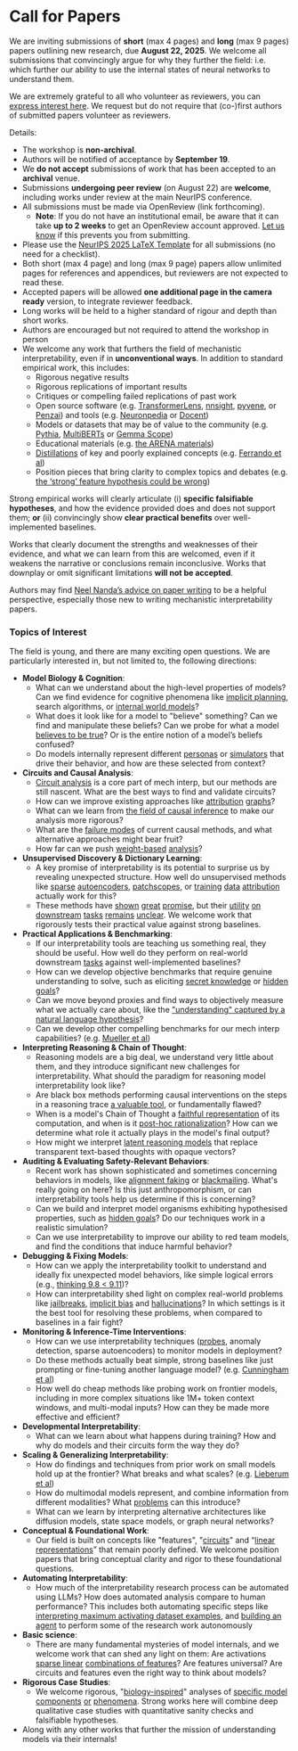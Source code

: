 # Call for Papers
We are inviting submissions of **short** (max 4 pages) and **long** (max 9 pages) papers outlining new research, due **August 22, 2025**. We welcome all submissions that convincingly argue for why they further the field: i.e. which further our ability to use the internal states of neural networks to understand them. 

We are extremely grateful to all who volunteer as reviewers, you can [express interest here](https://www.google.com/url?q=https://docs.google.com/forms/d/e/1FAIpQLSdiw1SJllzoTz_nqzDTzTOGb9DV3W_truQyh-WvYj_QGIi7Mg/viewform?usp%3Ddialog&sa=D&source=editors&ust=1752732672064619&usg=AOvVaw264QA2r2yRxo-2K9ZslY1c). We request but do not require that (co-)first authors of submitted papers volunteer as reviewers. 

Details: 
* The workshop is **non-archival**.
* Authors will be notified of acceptance by **September 19**.
* We **do not accept** submissions of work that has been accepted to an **archival** venue.
* Submissions **undergoing peer review** (on August 22) are **welcome**, including works under review at the main NeurIPS conference.
* All submissions must be made via OpenReview (link forthcoming).
  * **Note**: If you do not have an institutional email, be aware that it can take **up to 2 weeks** to get an OpenReview account approved. [Let us know](mailto:neurips2025@mechinterpworkshop.com) if this prevents you from submitting.
* Please use the [NeurIPS 2025 LaTeX Template](https://www.google.com/url?q=https://media.neurips.cc/Conferences/NeurIPS2025/Styles.zip&sa=D&source=editors&ust=1752732672066634&usg=AOvVaw0CO1LsdrnBPo1_Yh6sK6Vy) for all submissions (no need for a checklist).
* Both short (max 4 page) and long (max 9 page) papers allow unlimited pages for references and appendices, but reviewers are not expected to read these.
* Accepted papers will be allowed **one additional page in the camera ready** version, to integrate reviewer feedback.
* Long works will be held to a higher standard of rigour and depth than short works.
* Authors are encouraged but not required to attend the workshop in person
* We welcome any work that furthers the field of mechanistic interpretability, even if in **unconventional ways**. In addition to standard empirical work, this includes:
  * Rigorous negative results
  * Rigorous replications of important results
  * Critiques or compelling failed replications of past work
  * Open source software (e.g. [TransformerLens](https://www.google.com/url?q=https://github.com/neelnanda-io/TransformerLens&sa=D&source=editors&ust=1752732672068406&usg=AOvVaw0b7n3I0SzU0Vf3O73Ja1ro), [nnsight](https://www.google.com/url?q=https://github.com/ndif-team/nnsight&sa=D&source=editors&ust=1752732672068503&usg=AOvVaw1uFBkoNW36D6hiOhyPHAd-), [pyvene](https://www.google.com/url?q=https://github.com/stanfordnlp/pyvene/tree/main/pyvene/models/mlp&sa=D&source=editors&ust=1752732672068625&usg=AOvVaw1p7sylZc_ftRkQkTlwDmwM), or [Penzai](https://www.google.com/url?q=https://github.com/google-deepmind/penzai&sa=D&source=editors&ust=1752732672068745&usg=AOvVaw1KcILVOK6SRw5oCXyk8rgy)) and tools (e.g. [Neuronpedia](https://www.google.com/url?q=http://neuronpedia.org&sa=D&source=editors&ust=1752732672068880&usg=AOvVaw3lNdk-ek-ZNOgK_keicLso) or [Docent](https://www.google.com/url?q=https://transluce.org/introducing-docent&sa=D&source=editors&ust=1752732672068996&usg=AOvVaw3ATN1ewTn8Afu-UeoerLMO))
  * Models or datasets that may be of value to the community (e.g. [Pythia](https://www.google.com/url?q=https://arxiv.org/abs/2304.01373&sa=D&source=editors&ust=1752732672069228&usg=AOvVaw2duSr9rqLZN9QTQhEGyU6F), [MultiBERTs](https://www.google.com/url?q=https://arxiv.org/abs/2106.16163&sa=D&source=editors&ust=1752732672069319&usg=AOvVaw2xIgbkILueSbCCVI0LsTA0) or [Gemma Scope](https://www.google.com/url?q=https://arxiv.org/abs/2408.05147&sa=D&source=editors&ust=1752732672069420&usg=AOvVaw38drbbW6mgdrD61eDW8DF3))
  * Educational materials (e.g. [the ARENA materials](https://www.google.com/url?q=https://arena3-chapter1-transformer-interp.streamlit.app/&sa=D&source=editors&ust=1752732672069630&usg=AOvVaw3aoefshTG7diA-JcXwm-GQ))
  * [Distillations](https://www.google.com/url?q=https://distill.pub/2017/research-debt/&sa=D&source=editors&ust=1752732672069782&usg=AOvVaw2rNgiUQB2VWTl1GsriK0mu) of key and poorly explained concepts (e.g. [Ferrando et al](https://www.google.com/url?q=https://arxiv.org/abs/2405.00208&sa=D&source=editors&ust=1752732672069962&usg=AOvVaw0bOJeM1RpoyKu3yEvIUmn3))
  * Position pieces that bring clarity to complex topics and debates (e.g. [the ‘strong’ feature hypothesis could be wrong](https://www.google.com/url?q=https://www.alignmentforum.org/posts/tojtPCCRpKLSHBdpn/the-strong-feature-hypothesis-could-be-wrong&sa=D&source=editors&ust=1752732672070343&usg=AOvVaw0mGE1bGJpsV47Ynr0ZXe1Z))

Strong empirical works will clearly articulate (i) **specific falsifiable hypotheses**, and how the evidence provided does and does not support them; **or** (ii) convincingly show **clear practical benefits** over well-implemented baselines. 

Works that clearly document the strengths and weaknesses of their evidence, and what we can learn from this are welcomed, even if it weakens the narrative or conclusions remain inconclusive. Works that downplay or omit significant limitations **will not be accepted**. 

Authors may find [Neel Nanda’s advice on paper writing](https://www.google.com/url?q=https://www.alignmentforum.org/posts/eJGptPbbFPZGLpjsp/highly-opinionated-advice-on-how-to-write-ml-papers&sa=D&source=editors&ust=1752732672071795&usg=AOvVaw1ispQ51ivMuOt5fTFbPAPg) to be a helpful perspective, especially those new to writing mechanistic interpretability papers. 
### Topics of Interest
The field is young, and there are many exciting open questions. We are particularly interested in, but not limited to, the following directions: 
* **Model Biology & Cognition**:
  * What can we understand about the high-level properties of models? Can we find evidence for cognitive phenomena like [implicit planning](https://www.google.com/url?q=https://transformer-circuits.pub/2025/attribution-graphs/biology.html%23dives-poems&sa=D&source=editors&ust=1752732672072844&usg=AOvVaw3_mcLn24M84hVbQAzsXsIG), search algorithms, or [internal world models](https://www.google.com/url?q=https://arxiv.org/abs/2210.13382&sa=D&source=editors&ust=1752732672073007&usg=AOvVaw2K0aOm6Wxgk74GeJFclEHB)?
  * What does it look like for a model to "believe" something? Can we find and manipulate these beliefs? Can we probe for what a model [believes to be true](https://www.google.com/url?q=https://arxiv.org/abs/2310.06824&sa=D&source=editors&ust=1752732672073352&usg=AOvVaw1EjK4hFBkjQMXTcOGFv56U)? Or is the entire notion of a model’s beliefs confused?
  * Do models internally represent different [personas](https://www.google.com/url?q=https://arxiv.org/abs/2406.12094&sa=D&source=editors&ust=1752732672073639&usg=AOvVaw1tNNsn9CIf-NwZpcdBGfTf) or [simulators](https://www.google.com/url?q=https://www.nature.com/articles/s41586-023-06647-8&sa=D&source=editors&ust=1752732672073783&usg=AOvVaw3rADIjKLyjLEemVyMePRX5) that drive their behavior, and how are these selected from context?
* **Circuits and Causal Analysis**:
  * [Circuit analysis](https://www.google.com/url?q=https://distill.pub/2020/circuits/zoom-in/&sa=D&source=editors&ust=1752732672074131&usg=AOvVaw05NWzqB6PG85Jh0wS4HQg_) is a core part of mech interp, but our methods are still nascent. What are the best ways to find and validate circuits?
  * How can we improve existing approaches like [attribution](https://www.google.com/url?q=https://arxiv.org/abs/2406.11944&sa=D&source=editors&ust=1752732672074492&usg=AOvVaw1h-KCdEL-vUvXzb6kChiXL) [graphs](https://www.google.com/url?q=https://transformer-circuits.pub/2025/attribution-graphs/methods.html&sa=D&source=editors&ust=1752732672074603&usg=AOvVaw1FFiuNLaoEo9sMbiug5BoI)?
  * What can we learn from [the field of causal inference](https://www.google.com/url?q=https://arxiv.org/abs/2407.04690&sa=D&source=editors&ust=1752732672074801&usg=AOvVaw3Vn2e4PcarbQgJSx_Gf703) to make our analysis more rigorous?
  * What are the [failure modes](https://www.google.com/url?q=https://arxiv.org/abs/2307.15771&sa=D&source=editors&ust=1752732672075022&usg=AOvVaw1-Bh7utduuPy7uF0a1u2tI) of current causal methods, and what alternative approaches might bear fruit?
  * How far can we push [weight-based](https://www.google.com/url?q=https://arxiv.org/abs/2301.05217&sa=D&source=editors&ust=1752732672075292&usg=AOvVaw3Ct1lS0A2G9D_0dkugd2qt) [analysis](https://www.google.com/url?q=https://arxiv.org/abs/2410.08417&sa=D&source=editors&ust=1752732672075381&usg=AOvVaw1UGv7ZwYFNHC1YvnhNzmKF)?
* **Unsupervised Discovery & Dictionary Learning**:
  * A key promise of interpretability is its potential to surprise us by revealing unexpected structure. How well do unsupervised methods like [sparse](https://www.google.com/url?q=https://arxiv.org/abs/2103.15949&sa=D&source=editors&ust=1752732672075881&usg=AOvVaw3bpAcVnOiKtzDnrpvIe0FP) [autoencoders](https://www.google.com/url?q=https://transformer-circuits.pub/2023/monosemantic-features&sa=D&source=editors&ust=1752732672076011&usg=AOvVaw3gZWZ48s8MHk4n8xyH1LiO), [patch](https://www.google.com/url?q=https://arxiv.org/abs/2401.06102&sa=D&source=editors&ust=1752732672076105&usg=AOvVaw3qxyFGgfnrBzdSC3GSdlRK)[scopes](https://www.google.com/url?q=https://arxiv.org/abs/2403.10949v2&sa=D&source=editors&ust=1752732672076188&usg=AOvVaw224HWeLYKa0O7Z5-EUmtx8), or [training](https://www.google.com/url?q=https://proceedings.mlr.press/v70/koh17a?ref%3Dhttps://githubhelp.com&sa=D&source=editors&ust=1752732672076319&usg=AOvVaw2ShlqiT8-R0NqzDXkAb0Ju) [data](https://www.google.com/url?q=https://arxiv.org/abs/2308.03296&sa=D&source=editors&ust=1752732672076413&usg=AOvVaw1xvDGfBgFecdCxAYaRYyeN) [attribution](https://www.google.com/url?q=https://arxiv.org/abs/2205.11482&sa=D&source=editors&ust=1752732672076506&usg=AOvVaw0dnEiAKMWZh7WwC_whceUZ) actually work for this?
  * These methods have [shown](https://www.google.com/url?q=https://transformer-circuits.pub/2024/scaling-monosemanticity/index.html&sa=D&source=editors&ust=1752732672076734&usg=AOvVaw1LipmyX8vF692FTmogzZ3I) [great](https://www.google.com/url?q=https://transformer-circuits.pub/2025/attribution-graphs/biology.html&sa=D&source=editors&ust=1752732672076851&usg=AOvVaw0rIlSZAHx2zQw6K7QVthZi) [promise](https://www.google.com/url?q=https://arxiv.org/abs/2503.10965&sa=D&source=editors&ust=1752732672076939&usg=AOvVaw058H24C-aQHH2ZzRIgtfRY), but their [utility](https://www.google.com/url?q=https://arxiv.org/abs/2502.16681&sa=D&source=editors&ust=1752732672077038&usg=AOvVaw1QQ1IB8EeV17YHqlBT4Fs9) [on](https://www.google.com/url?q=https://www.tilderesearch.com/blog/sieve&sa=D&source=editors&ust=1752732672077122&usg=AOvVaw23V7cxYl9KvK_0OcX4ZM37) [downstream](https://www.google.com/url?q=https://arxiv.org/abs/2501.17148&sa=D&source=editors&ust=1752732672077231&usg=AOvVaw0qCSwGUE_lVi4LIES3vjGr) [tasks](https://www.google.com/url?q=https://transformer-circuits.pub/2024/features-as-classifiers/index.html&sa=D&source=editors&ust=1752732672077381&usg=AOvVaw1VPoxwtHzMiwPKazdcnZYd) [remains](https://www.google.com/url?q=https://arxiv.org/abs/2502.04382&sa=D&source=editors&ust=1752732672077480&usg=AOvVaw0t17QU7LvPTG1mXBsPEupu) [unclear](https://www.google.com/url?q=https://www.alignmentforum.org/posts/4uXCAJNuPKtKBsi28/negative-results-for-saes-on-downstream-tasks&sa=D&source=editors&ust=1752732672077616&usg=AOvVaw3nqmvaUojClpK-8qU7ugSM). We welcome work that rigorously tests their practical value against strong baselines.
* **Practical Applications & Benchmarking**:
  * If our interpretability tools are teaching us something real, they should be useful. How well do they perform on real-world downstream [tasks](https://www.google.com/url?q=https://www.lesswrong.com/posts/wGRnzCFcowRCrpX4Y/downstream-applications-as-validation-of-interpretability&sa=D&source=editors&ust=1752732672078313&usg=AOvVaw0R14oHFuwiqXX1Y1rJZd4t) against well-implemented baselines?
  * How can we develop objective benchmarks that require genuine understanding to solve, such as eliciting [secret knowledge](https://www.google.com/url?q=https://arxiv.org/abs/2505.14352&sa=D&source=editors&ust=1752732672078672&usg=AOvVaw3qc4oojjv84phedjTjkgCi) or [hidden goals](https://www.google.com/url?q=https://arxiv.org/abs/2503.10965&sa=D&source=editors&ust=1752732672078777&usg=AOvVaw1mUxk7hxwWd8qbX6-qY6hj)?
  * Can we move beyond proxies and find ways to objectively measure what we actually care about, like the ["understanding" captured by a natural language hypothesis](https://www.google.com/url?q=https://arxiv.org/abs/2502.04382&sa=D&source=editors&ust=1752732672079125&usg=AOvVaw0KbkO7sqoYQ6amP208TA-8)?
  * Can we develop other compelling benchmarks for our mech interp capabilities? (e.g. [Mueller et al](https://www.google.com/url?q=https://arxiv.org/abs/2504.13151&sa=D&source=editors&ust=1752732672079450&usg=AOvVaw1aSWomOHaYB4lO5QNSLJqR))
* **Interpreting Reasoning & Chain of Thought**:
  * Reasoning models are a big deal, we understand very little about them, and they introduce significant new challenges for interpretability. What should the paradigm for reasoning model interpretability look like?
  * Are black box methods performing causal interventions on the steps in a reasoning trace [a valuable tool](https://www.google.com/url?q=https://arxiv.org/abs/2506.19143&sa=D&source=editors&ust=1752732672080280&usg=AOvVaw0pAyxJjwrXBbnHnWYs06KP), or fundamentally flawed?
  * When is a model's Chain of Thought a [faithful representation](https://www.google.com/url?q=https://arxiv.org/abs/2305.04388&sa=D&source=editors&ust=1752732672080559&usg=AOvVaw25loCydkj7TWHLZ4l6hUu7) of its computation, and when is it [post-hoc rationalization](https://www.google.com/url?q=https://arxiv.org/abs/2503.08679&sa=D&source=editors&ust=1752732672080725&usg=AOvVaw2vB9nrAJaVP4ITFgb4jwfT)? How can we determine what role it actually plays in the model's final output?
  * How might we interpret [latent reasoning models](https://www.google.com/url?q=https://arxiv.org/abs/2412.06769&sa=D&source=editors&ust=1752732672081055&usg=AOvVaw3_vVw5B73jlm8sOcxS1AC1) that replace transparent text-based thoughts with opaque vectors?
* **Auditing & Evaluating Safety-Relevant Behaviors**:
  * Recent work has shown sophisticated and sometimes concerning behaviors in models, like [alignment faking](https://www.google.com/url?q=https://arxiv.org/abs/2412.14093&sa=D&source=editors&ust=1752732672081596&usg=AOvVaw23u4fvIifkYAdmQiB37ISA) or [blackmailing](https://www.google.com/url?q=https://www.anthropic.com/research/agentic-misalignment&sa=D&source=editors&ust=1752732672081718&usg=AOvVaw2vik_9xoi-Zs9tvwC0t3kb). What's really going on here? Is this just anthropomorphism, or can interpretability tools help us determine if this is concerning?
  * Can we build and interpret model organisms exhibiting hypothesised properties, such as [hidden goals](https://www.google.com/url?q=https://arxiv.org/abs/2503.10965&sa=D&source=editors&ust=1752732672082161&usg=AOvVaw1tDwT77prV3AKAdgwc8jbD)? Do our techniques work in a realistic simulation?
  * Can we use interpretability to improve our ability to red team models, and find the conditions that induce harmful behavior?
* **Debugging & Fixing Models**:
  * How can we apply the interpretability toolkit to understand and ideally fix unexpected model behaviors, like simple logical errors (e.g., [thinking 9.8 < 9.11](https://www.google.com/url?q=https://transluce.org/observability-interface&sa=D&source=editors&ust=1752732672082927&usg=AOvVaw2IQIz-gOuwFs491M55VQDi))?
  * How can interpretability shed light on complex real-world problems like [jailbreaks](https://www.google.com/url?q=https://transformer-circuits.pub/2025/attribution-graphs/biology.html%23dives-jailbreak&sa=D&source=editors&ust=1752732672083273&usg=AOvVaw1KdXMHtSgPiFFqaBS0AJ1Z), [implicit bias](https://www.google.com/url?q=https://arxiv.org/abs/2506.10922&sa=D&source=editors&ust=1752732672083395&usg=AOvVaw3zePB3b7-oc5fEFPxCwqFL) and [hallucinations](https://www.google.com/url?q=https://arxiv.org/abs/2411.14257&sa=D&source=editors&ust=1752732672083496&usg=AOvVaw0WhIetyNG5MHFA7AWfTEYY)? In which settings is it the best tool for resolving these problems, when compared to baselines in a fair fight?
* **Monitoring & Inference-Time Interventions**:
  * How can we use interpretability techniques ([probes](https://www.google.com/url?q=https://arxiv.org/abs/2102.12452&sa=D&source=editors&ust=1752732672084098&usg=AOvVaw1V9F7LozBRJoINCL42ti0Q), anomaly detection, sparse autoencoders) to monitor models in deployment?
  * Do these methods actually beat simple, strong baselines like just prompting or fine-tuning another language model? (e.g. [Cunningham et al](https://www.google.com/url?q=https://alignment.anthropic.com/2025/cheap-monitors/&sa=D&source=editors&ust=1752732672084601&usg=AOvVaw2AJli3iwTOLltrP2mAvXGI))
  * How well do cheap methods like probing work on frontier models, including in more complex situations like 1M+ token context windows, and multi-modal inputs? How can they be made more effective and efficient?
* **Developmental Interpretability**:
  * What can we learn about what happens during training? How and why do models and their circuits form the way they do?
* **Scaling & Generalizing Interpretability**:
  * How do findings and techniques from prior work on small models hold up at the frontier? What breaks and what scales? (e.g. [Lieberum et al](https://www.google.com/url?q=https://arxiv.org/abs/2307.09458&sa=D&source=editors&ust=1752732672085808&usg=AOvVaw0d0WVl8nfl175H1VJrR2Nb))
  * How do multimodal models represent, and combine information from different modalities? What [problems](https://www.google.com/url?q=https://openreview.net/pdf?id%3DVUhRdZp8ke&sa=D&source=editors&ust=1752732672086091&usg=AOvVaw0MpLFYjdMOcWpM9S-GcFXT) can this introduce?
  * What can we learn by interpreting alternative architectures like diffusion models, state space models, or graph neural networks?
* **Conceptual & Foundational Work**:
  * Our field is built on concepts like "features", "[circuits](https://www.google.com/url?q=https://distill.pub/2020/circuits/zoom-in/&sa=D&source=editors&ust=1752732672086675&usg=AOvVaw3yvAlRh8-WuiK5R70vMOOw)" and “[linear representations](https://www.google.com/url?q=https://transformer-circuits.pub/2024/july-update/index.html%23linear-representations&sa=D&source=editors&ust=1752732672086834&usg=AOvVaw1inDqDCMzPxGcEPh1OezQ6)” that remain poorly defined. We welcome position papers that bring conceptual clarity and rigor to these foundational questions.
* **Automating Interpretability**:
  * How much of the interpretability research process can be automated using LLMs? How does automated analysis compare to human performance? This includes both automating specific steps like [interpreting maximum activating dataset examples](https://www.google.com/url?q=https://openaipublic.blob.core.windows.net/neuron-explainer/paper/index.html&sa=D&source=editors&ust=1752732672087620&usg=AOvVaw386vQFf17dj4C4meEGsywO), and [building an agent](https://www.google.com/url?q=https://arxiv.org/abs/2404.14394&sa=D&source=editors&ust=1752732672087757&usg=AOvVaw0y4wouSMsIxmiwwSBRLmus) to perform some of the research work autonomously
* **Basic science**:
  * There are many fundamental mysteries of model internals, and we welcome work that can shed any light on them: Are activations [sparse linear](https://www.google.com/url?q=https://arxiv.org/abs/1601.03764&sa=D&source=editors&ust=1752732672088288&usg=AOvVaw1agNFk0tfgu1cVFvdp9gTY) [combinations of features](https://www.google.com/url?q=https://transformer-circuits.pub/2022/toy_model/index.html&sa=D&source=editors&ust=1752732672088437&usg=AOvVaw2S1ttjG8geF8DdtT_iO9rZ)? Are features universal? Are circuits and features even the right way to think about models?
* **Rigorous Case Studies**:
  * We welcome rigorous, "[biology-inspired](https://www.google.com/url?q=https://distill.pub/2020/circuits/curve-circuits/&sa=D&source=editors&ust=1752732672088963&usg=AOvVaw08hUnBc0N8ub6nZli_h_fk)" analyses of [specific model](https://www.google.com/url?q=https://arxiv.org/abs/2310.04625&sa=D&source=editors&ust=1752732672089090&usg=AOvVaw1swsUUsvncjAosZHTESGaH) [components](https://www.google.com/url?q=https://transformer-circuits.pub/2024/scaling-monosemanticity/index.html&sa=D&source=editors&ust=1752732672089208&usg=AOvVaw26fIeWfe1QyuMv24QSdVkj) [or](https://www.google.com/url?q=https://arxiv.org/abs/2305.01610&sa=D&source=editors&ust=1752732672089290&usg=AOvVaw0SDC9f2ir729UkG8JHivsB) [phenomena](https://www.google.com/url?q=https://arxiv.org/abs/2306.09346&sa=D&source=editors&ust=1752732672089392&usg=AOvVaw26Kj1dsZ1wIWNKnjjDH2BA). Strong works here will combine deep qualitative case studies with quantitative sanity checks and falsifiable hypotheses.
* Along with any other works that further the mission of understanding models via their internals!